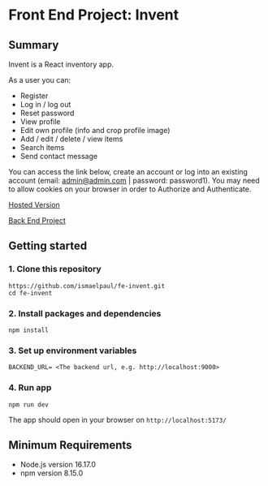 # Front End Project: Invent

## Summary

Invent is a React inventory app.

As a user you can:

- Register
- Log in / log out
- Reset password
- View profile
- Edit own profile (info and crop profile image)
- Add / edit / delete / view items
- Search items
- Send contact message

You can access the link below, create an account or log into an existing account (email: admin@admin.com | password: password1). You may need to allow cookies on your browser in order to Authorize and Authenticate.

[Hosted Version](https://invent-app.netlify.app)

[Back End Project](https://github.com/ismaelpaul/be-invent)

## Getting started

### 1. Clone this repository

```
https://github.com/ismaelpaul/fe-invent.git
cd fe-invent
```

### 2. Install packages and dependencies

```
npm install
```

### 3. Set up environment variables

```
BACKEND_URL= <The backend url, e.g. http://localhost:9000>
```

### 4. Run app

```
npm run dev
```

The app should open in your browser on `http://localhost:5173/`

## Minimum Requirements

<ul>
    <li>Node.js version 16.17.0</li>
    <li>npm version 8.15.0</li>
</ul>

<br>

